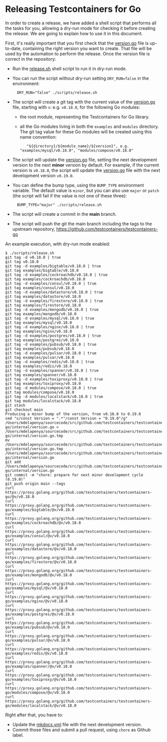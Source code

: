 # Releasing Testcontainers for Go

In order to create a release, we have added a shell script that performs all the tasks for you, allowing a dry-run mode for checking it before creating the release. We are going to explain how to use it in this document.

First, it's really important that you first check that the [version.go](./internal/version.go) file is up-to-date, containing the right version you want to create. That file will be used by the automation to perform the release.
Once the version file is correct in the repository:

- Run the [release.sh](./scripts/release.sh) shell script to run it in dry-run mode.
- You can run the script without dry-run setting `DRY_RUN=false` in the environment:

        DRY_RUN="false" ./scripts/release.sh

- The script will create a git tag with the current value of the [version.go](./internal/version.go) file, starting with `v`: e.g. `v0.18.0`, for the following Go modules:
    - the root module, representing the Testcontainers for Go library.
    - all the Go modules living in both the `examples` and `modules` directory. The git tag value for these Go modules will be created using this name convention:

             "${directory}/${module_name}/${version}", e.g. "examples/mysql/v0.18.0", "modules/compose/v0.18.0"

- The script will update the [version.go](./internal/version.go) file, setting the next development version to the next **minor** version by default. For example, if the current version is `v0.18.0`, the script will update the [version.go](./internal/version.go) file with the next development version `v0.19.0`.
- You can define the bump type, using the `BUMP_TYPE` environment variable. The default value is `minor`, but you can also use `major` or `patch` (the script will fail if the value is not one of these three):

        BUMP_TYPE="major" ./scripts/release.sh

- The script will create a commit in the **main** branch.
- The script will push the git the main branch including the tags to the upstream repository, https://github.com/testcontainers/testcontainers-go

An example execution, with dry-run mode enabled:

```
$ ./scripts/release.sh
git tag -d v0.18.0 | true
git tag v0.18.0
git tag -d examples/bigtable/v0.18.0 | true
git tag examples/bigtable/v0.18.0
git tag -d examples/cockroachdb/v0.18.0 | true
git tag examples/cockroachdb/v0.18.0
git tag -d examples/consul/v0.18.0 | true
git tag examples/consul/v0.18.0
git tag -d examples/datastore/v0.18.0 | true
git tag examples/datastore/v0.18.0
git tag -d examples/firestore/v0.18.0 | true
git tag examples/firestore/v0.18.0
git tag -d examples/mongodb/v0.18.0 | true
git tag examples/mongodb/v0.18.0
git tag -d examples/mysql/v0.18.0 | true
git tag examples/mysql/v0.18.0
git tag -d examples/nginx/v0.18.0 | true
git tag examples/nginx/v0.18.0
git tag -d examples/postgres/v0.18.0 | true
git tag examples/postgres/v0.18.0
git tag -d examples/pubsub/v0.18.0 | true
git tag examples/pubsub/v0.18.0
git tag -d examples/pulsar/v0.18.0 | true
git tag examples/pulsar/v0.18.0
git tag -d examples/redis/v0.18.0 | true
git tag examples/redis/v0.18.0
git tag -d examples/spanner/v0.18.0 | true
git tag examples/spanner/v0.18.0
git tag -d examples/toxiproxy/v0.18.0 | true
git tag examples/toxiproxy/v0.18.0
git tag -d modules/compose/v0.18.0 | true
git tag modules/compose/v0.18.0
git tag -d modules/localstack/v0.18.0 | true
git tag modules/localstack/v0.18.0
git stash
git checkout main
Producing a minor bump of the version, from v0.18.0 to 0.19.0
sed "s/const Version = ".*"/const Version = "0.19.0"/g" /Users/mdelapenya/sourcecode/src/github.com/testcontainers/testcontainers-go/internal/version.go > /Users/mdelapenya/sourcecode/src/github.com/testcontainers/testcontainers-go/internal/version.go.tmp
mv /Users/mdelapenya/sourcecode/src/github.com/testcontainers/testcontainers-go/internal/version.go.tmp /Users/mdelapenya/sourcecode/src/github.com/testcontainers/testcontainers-go/internal/version.go
git add /Users/mdelapenya/sourcecode/src/github.com/testcontainers/testcontainers-go/internal/version.go
git commit -m "chore: prepare for next minor development cycle (0.19.0)"
git push origin main --tags
curl https://proxy.golang.org/github.com/testcontainers/testcontainers-go/@v/v0.18.0
curl https://proxy.golang.org/github.com/testcontainers/testcontainers-go/examples/bigtable/@v/v0.18.0
curl https://proxy.golang.org/github.com/testcontainers/testcontainers-go/examples/cockroachdb/@v/v0.18.0
curl https://proxy.golang.org/github.com/testcontainers/testcontainers-go/examples/consul/@v/v0.18.0
curl https://proxy.golang.org/github.com/testcontainers/testcontainers-go/examples/datastore/@v/v0.18.0
curl https://proxy.golang.org/github.com/testcontainers/testcontainers-go/examples/firestore/@v/v0.18.0
curl https://proxy.golang.org/github.com/testcontainers/testcontainers-go/examples/mongodb/@v/v0.18.0
curl https://proxy.golang.org/github.com/testcontainers/testcontainers-go/examples/mysql/@v/v0.18.0
curl https://proxy.golang.org/github.com/testcontainers/testcontainers-go/examples/nginx/@v/v0.18.0
curl https://proxy.golang.org/github.com/testcontainers/testcontainers-go/examples/postgres/@v/v0.18.0
curl https://proxy.golang.org/github.com/testcontainers/testcontainers-go/examples/pubsub/@v/v0.18.0
curl https://proxy.golang.org/github.com/testcontainers/testcontainers-go/examples/pulsar/@v/v0.18.0
curl https://proxy.golang.org/github.com/testcontainers/testcontainers-go/examples/redis/@v/v0.18.0
curl https://proxy.golang.org/github.com/testcontainers/testcontainers-go/examples/spanner/@v/v0.18.0
curl https://proxy.golang.org/github.com/testcontainers/testcontainers-go/examples/toxiproxy/@v/v0.18.0
curl https://proxy.golang.org/github.com/testcontainers/testcontainers-go/modules/compose/@v/v0.18.0
curl https://proxy.golang.org/github.com/testcontainers/testcontainers-go/modules/localstack/@v/v0.18.0
```

Right after that, you have to:
- Update the [mkdocs.yml](./mkdocs.yml) file with the next development version.
- Commit those files and submit a pull request, using `chore` as Github label.
